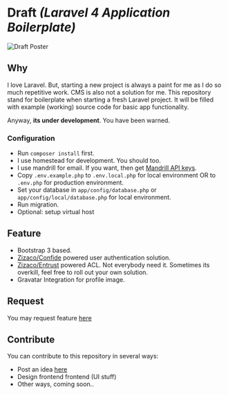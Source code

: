 # Draft _(Laravel 4 Application Boilerplate)_
![Draft Poster](https://dl.dropboxusercontent.com/u/57978373/draft.png)

## Why
I love Laravel. But, starting a new project is always a paint for me as I do so much repetitive work. CMS is also not a solution for me. This repository stand for boilerplate when starting a fresh Laravel project. It will be filled with example (working) source code for basic app functionality.

Anyway, **its under development**. You have been warned.

### Configuration
 - Run `composer install` first.
 - I use homestead for development. You should too.
 - I use mandrill for email. If you want, then get [Mandrill API keys](http://mandrillapp.com).
 - Copy `.env.example.php` to `.env.local.php` for local environment OR to `.env.php` for production environment.
 - Set your database in `app/config/database.php` or `app/config/local/database.php` for local environment.
 - Run migration.
 - Optional: setup virtual host

## Feature
- Bootstrap 3 based.
- [Zizaco/Confide](https://github.com/zizaco/confide) powered user authentication solution.
- [Zizaco/Entrust](https://github.com/zizaco/entrust) powered ACL. Not everybody need it. Sometimes its overkill, feel free to roll out your own solution.
- Gravatar Integration for profile image.

## Request
You may request feature [here](https://github.com/rahmatawaludin/draft/issues)

## Contribute
You can contribute to this repository in several ways:

- Post an idea [here](https://github.com/rahmatawaludin/draft/issues)
- Design frontend frontend (UI stuff)
- Other ways, coming soon..
